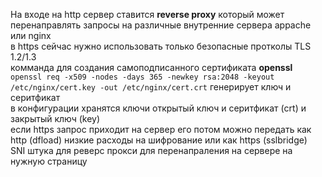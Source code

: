 На входе на http сервер ставится **reverse proxy** который может перенаправлять запросы на различные внутренние сервера appache или nginx \
в https сейчас нужно использовать только безопасные протколы  TLS 1.2/1.3 \
комманда для создания самоподписанного сертификата **openssl** \
`openssl req -x509 -nodes -days 365 -newkey rsa:2048 -keyout /etc/nginx/cert.key -out /etc/nginx/cert.crt` генерирует ключ и серитфикат \
в конфигурации хранятся ключи открытый ключ и серитфикат (crt)  и закрытый ключ (key) \
если https запрос приходит на сервер его потом можно передать как http (dfload) низкие расходы на шифрование или как https (sslbridge) \
SNI штука для реверс прокси для перенапраления на сервере на нужную страницу

